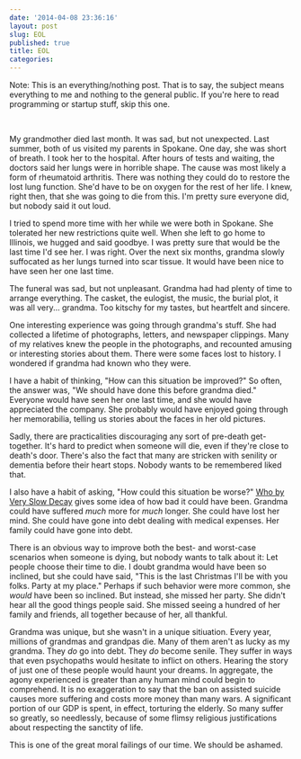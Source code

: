 ```yaml
---
date: '2014-04-08 23:36:16'
layout: post
slug: EOL
published: true
title: EOL
categories:
---
```


Note: This is an everything/nothing post. That is to say, the subject means everything to me and nothing to the general public. If you're here to read programming or startup stuff, skip this one.

<br />

My grandmother died last month. It was sad, but not unexpected. Last summer, both of us visited my parents in Spokane. One day, she was short of breath. I took her to the hospital. After hours of tests and waiting, the doctors said her lungs were in horrible shape. The cause was most likely a form of rheumatoid arthritis. There was nothing they could do to restore the lost lung function. She'd have to be on oxygen for the rest of her life. I knew, right then, that she was going to die from this. I'm pretty sure everyone did, but nobody said it out loud.

I tried to spend more time with her while we were both in Spokane. She tolerated her new restrictions quite well. When she left to go home to Illinois, we hugged and said goodbye. I was pretty sure that would be the last time I'd see her. I was right. Over the next six months, grandma slowly suffocated as her lungs turned into scar tissue. It would have been nice to have seen her one last time.

The funeral was sad, but not unpleasant. Grandma had had plenty of time to arrange everything. The casket, the eulogist, the music, the burial plot, it was all very... grandma. Too kitschy for my tastes, but heartfelt and sincere.

One interesting experience was going through grandma's stuff. She had collected a lifetime of photographs, letters, and newspaper clippings. Many of my relatives knew the people in the photographs, and recounted amusing or interesting stories about them. There were some faces lost to history. I wondered if grandma had known who they were.

I have a habit of thinking, "How can this situation be improved?" So often, the answer was, "We should have done this before grandma died." Everyone would have seen her one last time, and she would have appreciated the company. She probably would have enjoyed going through her memorabilia, telling us stories about the faces in her old pictures.

Sadly, there are practicalities discouraging any sort of pre-death get-together. It's hard to predict when someone will die, even if they're close to death's door. There's also the fact that many are stricken with senility or dementia before their heart stops. Nobody wants to be remembered liked that.

I also have a habit of asking, "How could this situation be worse?" [Who by Very Slow Decay](http://slatestarcodex.com/2013/07/17/who-by-very-slow-decay/) gives some idea of how bad it could have been. Grandma could have suffered *much* more for *much* longer. She could have lost her mind. She could have gone into debt dealing with medical expenses. Her family could have gone into debt.

There is an obvious way to improve both the best- and worst-case scenarios when someone is dying, but nobody wants to talk about it: Let people choose their time to die. I doubt grandma would have been so inclined, but she could have said, "This is the last Christmas I'll be with you folks. Party at my place." Perhaps if such behavior were more common, she *would* have been so inclined. But instead, she missed her party. She didn't hear all the good things people said. She missed seeing a hundred of her family and friends, all together because of her, all thankful.

Grandma was unique, but she wasn't in a unique sitiuation. Every year, millions of grandmas and grandpas die. Many of them aren't as lucky as my grandma. They *do* go into debt. They *do* become senile. They suffer in ways that even psychopaths would hesitate to inflict on others. Hearing the story of just one of these people would haunt your dreams. In aggregate, the agony experienced is greater than any human mind could begin to comprehend. It is no exaggeration to say that the ban on assisted suicide causes more suffering and costs more money than many wars. A significant portion of our GDP is spent, in effect, torturing the elderly. So many suffer so greatly, so needlessly, because of some flimsy religious justifications about respecting the sanctity of life. 

This is one of the great moral failings of our time. We should be ashamed.
